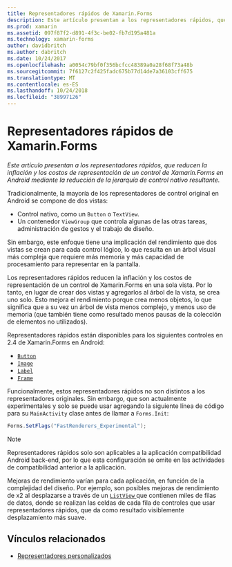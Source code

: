 ```yaml
---
title: Representadores rápidos de Xamarin.Forms
description: Este artículo presentan a los representadores rápidos, que reducen la inflación y los costos de representación de un control de Xamarin.Forms en Android mediante la reducción de la jerarquía de control nativo resultante.
ms.prod: xamarin
ms.assetid: 097f87f2-d891-4f3c-be02-fb7d195a481a
ms.technology: xamarin-forms
author: davidbritch
ms.author: dabritch
ms.date: 10/24/2017
ms.openlocfilehash: a0054c79bf0f356bcfcc48389a0a28f68f73a48b
ms.sourcegitcommit: 7f6127c2f425fadc675b77d14de7a36103cff675
ms.translationtype: MT
ms.contentlocale: es-ES
ms.lasthandoff: 10/24/2018
ms.locfileid: "38997126"
---
```

# <a name="xamarinforms-fast-renderers"></a>Representadores rápidos de Xamarin.Forms

_Este artículo presentan a los representadores rápidos, que reducen la inflación y los costos de representación de un control de Xamarin.Forms en Android mediante la reducción de la jerarquía de control nativo resultante._

Tradicionalmente, la mayoría de los representadores de control original en Android se compone de dos vistas:

- Control nativo, como un `Button` o `TextView`.
- Un contenedor `ViewGroup` que controla algunas de las otras tareas, administración de gestos y el trabajo de diseño.

Sin embargo, este enfoque tiene una implicación del rendimiento que dos vistas se crean para cada control lógico, lo que resulta en un árbol visual más compleja que requiere más memoria y más capacidad de procesamiento para representar en la pantalla.

Los representadores rápidos reducen la inflación y los costos de representación de un control de Xamarin.Forms en una sola vista. Por lo tanto, en lugar de crear dos vistas y agregarlos al árbol de la vista, se crea uno solo. Esto mejora el rendimiento porque crea menos objetos, lo que significa que a su vez un árbol de vista menos complejo, y menos uso de memoria (que también tiene como resultado menos pausas de la colección de elementos no utilizados).

Representadores rápidos están disponibles para los siguientes controles en 2.4 de Xamarin.Forms en Android:

- [`Button`](xref:Xamarin.Forms.Button)
- [`Image`](xref:Xamarin.Forms.Image)
- [`Label`](xref:Xamarin.Forms.Label)
- [`Frame`](xref:Xamarin.Forms.Frame)

Funcionalmente, estos representadores rápidos no son distintos a los representadores originales. Sin embargo, que son actualmente experimentales y solo se puede usar agregando la siguiente línea de código para su `MainActivity` clase antes de llamar a `Forms.Init`:

```csharp
Forms.SetFlags("FastRenderers_Experimental");
```

> [!NOTE]
> Representadores rápidos solo son aplicables a la aplicación compatibilidad Android back-end, por lo que esta configuración se omite en las actividades de compatibilidad anterior a la aplicación.

Mejoras de rendimiento varían para cada aplicación, en función de la complejidad del diseño. Por ejemplo, son posibles mejoras de rendimiento de x2 al desplazarse a través de un [ `ListView` ](xref:Xamarin.Forms.ListView) que contienen miles de filas de datos, donde se realizan las celdas de cada fila de controles que usar representadores rápidos, que da como resultado visiblemente desplazamiento más suave.


## <a name="related-links"></a>Vínculos relacionados

- [Representadores personalizados](~/xamarin-forms/app-fundamentals/custom-renderer/index.md)
